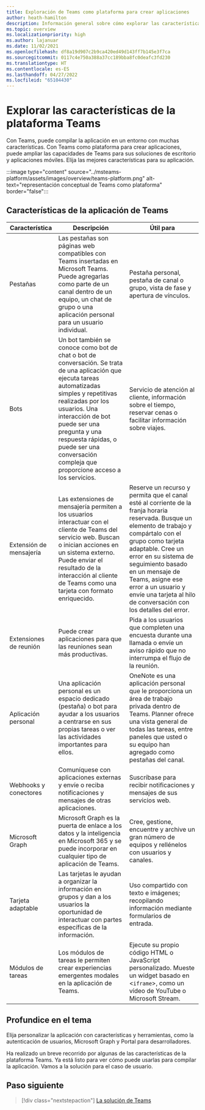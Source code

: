 ```yaml
---
title: Exploración de Teams como plataforma para crear aplicaciones
author: heath-hamilton
description: Información general sobre cómo explorar las características de la plataforma Microsoft Teams.
ms.topic: overview
ms.localizationpriority: high
ms.author: lajanuar
ms.date: 11/02/2021
ms.openlocfilehash: df8a19d907c2b9ca420ed49d143ff7b145e3f7ca
ms.sourcegitcommit: 0117c4e750a388a37cc189bba8fc0deafc3fd230
ms.translationtype: HT
ms.contentlocale: es-ES
ms.lasthandoff: 04/27/2022
ms.locfileid: "65104430"
---
```

# <a name="explore-teams-platform-features"></a>Explorar las características de la plataforma Teams

Con Teams, puede compilar la aplicación en un entorno con muchas características. Con Teams como plataforma para crear aplicaciones, puede ampliar las capacidades de Teams para sus soluciones de escritorio y aplicaciones móviles. Elija las mejores características para su aplicación.

:::image type="content" source="../msteams-platform/assets/images/overview/teams-platform.png" alt-text="representación conceptual de Teams como plataforma" border="false":::

## <a name="teams-app-features"></a>Características de la aplicación de Teams

| Característica | Descripción | Útil para |
| --- | --- | --- |
|Pestañas | Las pestañas son páginas web compatibles con Teams insertadas en Microsoft Teams. Puede agregarlas como parte de un canal dentro de un equipo, un chat de grupo o una aplicación personal para un usuario individual. | Pestaña personal, pestaña de canal o grupo, vista de fase y apertura de vínculos. |
| Bots | Un bot también se conoce como bot de chat o bot de conversación. Se trata de una aplicación que ejecuta tareas automatizadas simples y repetitivas realizadas por los usuarios. Una interacción de bot puede ser una pregunta y una respuesta rápidas, o puede ser una conversación compleja que proporcione acceso a los servicios. | Servicio de atención al cliente, información sobre el tiempo, reservar cenas o facilitar información sobre viajes. |
| Extensión de mensajería | Las extensiones de mensajería permiten a los usuarios interactuar con el cliente de Teams del servicio web. Buscan o inician acciones en un sistema externo. Puede enviar el resultado de la interacción al cliente de Teams como una tarjeta con formato enriquecido. | Reserve un recurso y permita que el canal esté al corriente de la franja horaria reservada. Busque un elemento de trabajo y compártalo con el grupo como tarjeta adaptable. Cree un error en su sistema de seguimiento basado en un mensaje de Teams, asigne ese error a un usuario y envíe una tarjeta al hilo de conversación con los detalles del error. |
|Extensiones de reunión | Puede crear aplicaciones para que las reuniones sean más productivas. | Pida a los usuarios que completen una encuesta durante una llamada o envíe un aviso rápido que no interrumpa el flujo de la reunión. |
| Aplicación personal | Una aplicación personal es un espacio dedicado (pestaña) o bot para ayudar a los usuarios a centrarse en sus propias tareas o ver las actividades importantes para ellos. | OneNote es una aplicación personal que le proporciona un área de trabajo privada dentro de Teams. Planner ofrece una vista general de todas las tareas, entre paneles que usted o su equipo han agregado como pestañas del canal. |
| Webhooks y conectores | Comuníquese con aplicaciones externas y envíe o reciba notificaciones y mensajes de otras aplicaciones. | Suscríbase para recibir notificaciones y mensajes de sus servicios web. |
| Microsoft Graph | Microsoft Graph es la puerta de enlace a los datos y la inteligencia en Microsoft 365 y se puede incorporar en cualquier tipo de aplicación de Teams. | Cree, gestione, encuentre y archive un gran número de equipos y rellénelos con usuarios y canales. |
| Tarjeta adaptable | Las tarjetas le ayudan a organizar la información en grupos y dan a los usuarios la oportunidad de interactuar con partes específicas de la información. | Uso compartido con texto e imágenes; recopilando información mediante formularios de entrada. |
| Módulos de tareas | Los módulos de tareas le permiten crear experiencias emergentes modales en la aplicación de Teams. | Ejecute su propio código HTML o JavaScript personalizado. Mueste un widget basado en <`iframe`>, como un vídeo de YouTube o Microsoft Stream. |

## <a name="dive-deeper"></a>Profundice en el tema

Elija personalizar la aplicación con características y herramientas, como la autenticación de usuarios, Microsoft Graph y Portal para desarrolladores.

Ha realizado un breve recorrido por algunas de las características de la plataforma Teams. Ya está listo para ver cómo puede usarlas para compilar la aplicación. Vamos a la solución para el caso de usuario.

## <a name="next-step"></a>Paso siguiente

> [!div class="nextstepaction"]
> [La solución de Teams](overview-solution.md)

